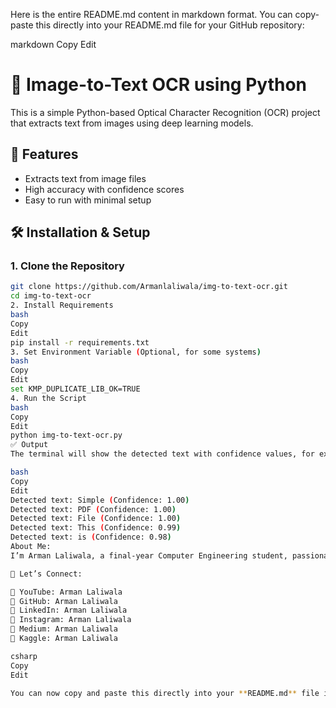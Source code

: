 Here is the entire README.md content in markdown format. You can copy-paste this directly into your README.md file for your GitHub repository:

markdown
Copy
Edit
# 🧠 Image-to-Text OCR using Python

This is a simple Python-based Optical Character Recognition (OCR) project that extracts text from images using deep learning models.

## 🚀 Features

- Extracts text from image files
- High accuracy with confidence scores
- Easy to run with minimal setup

## 🛠️ Installation & Setup

### 1. Clone the Repository

```bash
git clone https://github.com/Armanlaliwala/img-to-text-ocr.git
cd img-to-text-ocr
2. Install Requirements
bash
Copy
Edit
pip install -r requirements.txt
3. Set Environment Variable (Optional, for some systems)
bash
Copy
Edit
set KMP_DUPLICATE_LIB_OK=TRUE
4. Run the Script
bash
Copy
Edit
python img-to-text-ocr.py
✅ Output
The terminal will show the detected text with confidence values, for example:

bash
Copy
Edit
Detected text: Simple (Confidence: 1.00)
Detected text: PDF (Confidence: 1.00)
Detected text: File (Confidence: 1.00)
Detected text: This (Confidence: 0.99)
Detected text: is (Confidence: 0.98)
About Me:
I’m Arman Laliwala, a final-year Computer Engineering student, passionate about AI/ML and developing intelligent solutions for a better tomorrow.

📢 Let’s Connect:

🔗 YouTube: Arman Laliwala
🔗 GitHub: Arman Laliwala
🔗 LinkedIn: Arman Laliwala
🔗 Instagram: Arman Laliwala
🔗 Medium: Arman Laliwala
🔗 Kaggle: Arman Laliwala

csharp
Copy
Edit

You can now copy and paste this directly into your **README.md** file in your GitHub repository.
